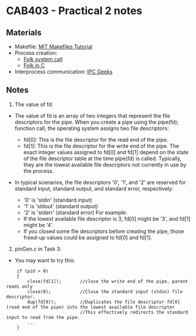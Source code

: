 # CAB403 - Practical 2 notes

## Materials

- Makefile: [MIT Makefiles Tutorial](https://web.mit.edu/gnu/doc/html/make_2.html)
- Process creation:
    - [Folk system call](https://www.csl.mtu.edu/cs4411.ck/www/NOTES/process/fork/create.html)
    - [Folk in C](https://www.geeksforgeeks.org/fork-system-call/)
- Interprocess communication: [IPC Geeks](https://www.geeksforgeeks.org/inter-process-communication-ipc/)


## Notes
1. The value of fd:
- The value of fd is an array of two integers that represent the file descriptors for the pipe. When you create a pipe using the pipe(fd); function call, the operating system assigns two file descriptors:
    - fd[0]: This is the file descriptor for the read end of the pipe.
    - fd[1]: This is the file descriptor for the write end of the pipe.
The exact integer values assigned to fd[0] and fd[1] depend on the state of the file descriptor table at the time pipe(fd) is called. Typically, they are the lowest available file descriptors not currently in use by the process.

- In typical scenarios, the file descriptors '0', '1', and '2' are reserved for standard input, standard output, and standard error, respectively:
    - '0' is 'stdin' (standard input)
    - '1' is 'stdout' (standard output)
    - '2' is 'stderr' (standard error)
For example:
    - If the lowest available file descriptor is 3, fd[0] might be '3', and fd[1] might be '4'.
    - If you closed some file descriptors before creating the pipe, those freed-up values could be assigned to fd[0] and fd[1].

2. pinGen.c in Task 3:
- You may want to try this:
```
	if (pid > 0)
	{
        close(fd[1]);       //close the write end of the pipe, parent reads only
		close(0);           //Close the standard input (stdin) file descriptor.
		dup(fd[0]);         //Duplicates the file descriptor fd[0] (read end of the pipe) into the lowest available file descriptor
                            //This effectively redirects the standard input to read from the pipe.
        ...
    }
```